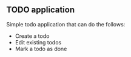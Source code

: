 ## TODO application

Simple todo application that can do the follows:

- Create a todo
- Edit existing todos
- Mark a todo as done